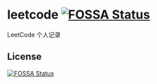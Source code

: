 # leetcode [![FOSSA Status](https://app.fossa.com/api/projects/git%2Bgithub.com%2FMatthew-Han%2Fleetcode.svg?type=shield)](https://app.fossa.com/projects/git%2Bgithub.com%2FMatthew-Han%2Fleetcode?ref=badge_shield)

LeetCode 个人记录

## License
[![FOSSA Status](https://app.fossa.com/api/projects/git%2Bgithub.com%2FMatthew-Han%2Fleetcode.svg?type=large)](https://app.fossa.com/projects/git%2Bgithub.com%2FMatthew-Han%2Fleetcode?ref=badge_large)


